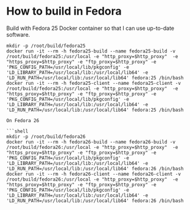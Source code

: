 # How to build in Fedora

Build with Fedora 25 Docker container so that I can use up-to-date software.

```shell 
mkdir -p /root/build/fedora25
docker run -it --rm -h fedora25-build --name fedora25-build -v /root/build/fedora25:/usr/local -e "http_proxy=$http_proxy"  -e "https_proxy=$http_proxy" -e "ftp_proxy=$http_proxy" -e 'PKG_CONFIG_PATH=/usr/local/lib/pkgconfig' -e 'LD_LIBRARY_PATH=/usr/local/lib:/usr/local/lib64' -e 'LD_RUN_PATH=/usr/local/lib:/usr/local/lib64' fedora:25 /bin/bash
docker run -it --rm -h fedora25-client --name fedora25-client -v /root/build/fedora25:/usr/local -e "http_proxy=$http_proxy"  -e "https_proxy=$http_proxy" -e "ftp_proxy=$http_proxy" -e 'PKG_CONFIG_PATH=/usr/local/lib/pkgconfig' -e 'LD_LIBRARY_PATH=/usr/local/lib:/usr/local/lib64' -e 'LD_RUN_PATH=/usr/local/lib:/usr/local/lib64' fedora:25 /bin/bash

On Fedora 26

```shell
mkdir -p /root/build/fedora26
docker run -it --rm -h fedora26-build --name fedora26-build -v /root/build/fedora26:/usr/local -e "http_proxy=$http_proxy"  -e "https_proxy=$http_proxy" -e "ftp_proxy=$http_proxy" -e 'PKG_CONFIG_PATH=/usr/local/lib/pkgconfig' -e 'LD_LIBRARY_PATH=/usr/local/lib:/usr/local/lib64' -e 'LD_RUN_PATH=/usr/local/lib:/usr/local/lib64' fedora:26 /bin/bash
docker run -it --rm -h fedora26-client --name fedora26-client -v /root/build/fedora26:/usr/local -e "http_proxy=$http_proxy"  -e "https_proxy=$http_proxy" -e "ftp_proxy=$http_proxy" -e 'PKG_CONFIG_PATH=/usr/local/lib/pkgconfig' -e 'LD_LIBRARY_PATH=/usr/local/lib:/usr/local/lib64' -e 'LD_RUN_PATH=/usr/local/lib:/usr/local/lib64' fedora:26 /bin/bash
```
